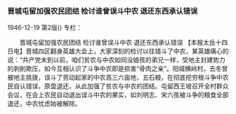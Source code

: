 ### 晋城屯留加强农民团结  检讨谁曾误斗中农  退还东西承认错误

1946-12-19
第2版()
专栏：

　　晋城屯留加强农民团结
    检讨谁曾误斗中农  退还东西承认错误
    【本报太岳十四日电】晋城四区翻身英雄大会上，大家深刻的检讨以往错斗了中农，某英雄痛心的说：“共产党未到以前，咱们贫农与中农如同没娘孩的弟兄一样，受地主封建势力的剥削欺压，如今互相认识了斗争中农即是损害“骨肉之亲”。阳城横岭村，去冬曾被地主挑拨，误斗了劳动起家的中农高三六亩地，五石粮，在彻底挖穷根斗争中农民自认错误，原盘退还，从此加强了贫农与中农的团结。屯留西王坡召开全村群众会议，在会上农民自动退出误斗中农的果实，如刘明志、宋六孩被斗争的粮食全部退还，中农忧虑始被解除。
